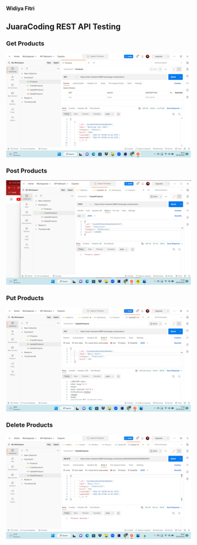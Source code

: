 #### Widiya Fitri
## JuaraCoding REST API Testing

### Get Products
![alt text](screenshot/GetProducts.png)
### Post Products
![alt text](screenshot/PostProducts.png)
### Put Products
![alt text](screenshot/PutProducts.png)
### Delete Products
![alt text](screenshot/DeleteProducts.png)
